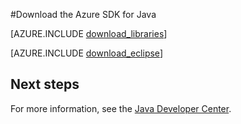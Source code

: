 <properties 
	pageTitle="Download the Azure SDK for Java (Windows)" 
	description="Download the Azure SDK for Java. Code provided for Maven. Install steps provided for the Azure Tookit for Eclipse." 
	services="" 
	documentationCenter="java" 
	authors="rmcmurray" 
	manager="wpickett" 
	editor="jimbe"/>

<tags 
	ms.service="multiple" 
	ms.date="10/12/2015" 
	wacn.date=""/>

#Download the Azure SDK for Java

[AZURE.INCLUDE [download_libraries](../includes/download_libraries.md)]

[AZURE.INCLUDE [download_eclipse](../includes/download_eclipse.md)]

## Next steps

For more information, see the [Java Developer Center](/develop/java/).
